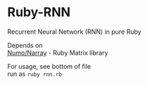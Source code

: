 # Ruby-RNN
Recurrent Neural Network (RNN) in pure Ruby

Depends on  
[Numo/Narray](https://github.com/ruby-numo/narray/) - Ruby Matrix library  

For usage, see bottom of file  
run as `ruby rnn.rb`
